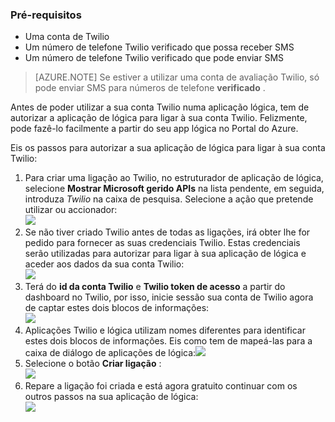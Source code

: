 ### <a name="prerequisites"></a>Pré-requisitos
- Uma conta de Twilio
- Um número de telefone Twilio verificado que possa receber SMS
- Um número de telefone Twilio verificado que pode enviar SMS

>[AZURE.NOTE] Se estiver a utilizar uma conta de avaliação Twilio, só pode enviar SMS para números de telefone **verificado** .  

Antes de poder utilizar a sua conta Twilio numa aplicação lógica, tem de autorizar a aplicação de lógica para ligar à sua conta Twilio. Felizmente, pode fazê-lo facilmente a partir do seu app lógica no Portal do Azure. 

Eis os passos para autorizar a sua aplicação de lógica para ligar à sua conta Twilio:

1. Para criar uma ligação ao Twilio, no estruturador de aplicação de lógica, selecione **Mostrar Microsoft gerido APIs** na lista pendente, em seguida, introduza *Twilio* na caixa de pesquisa. Selecione a ação que pretende utilizar ou accionador:  
  ![](./media/connectors-create-api-twilio/twilio-0.png)
2. Se não tiver criado Twilio antes de todas as ligações, irá obter lhe for pedido para fornecer as suas credenciais Twilio. Estas credenciais serão utilizadas para autorizar para ligar à sua aplicação de lógica e aceder aos dados da sua conta Twilio:  
  ![](./media/connectors-create-api-twilio/twilio-1.png)  
3. Terá do **id da conta Twilio** e **Twilio token de acesso** a partir do dashboard no Twilio, por isso, inicie sessão sua conta de Twilio agora de captar estes dois blocos de informações:  
  ![](./media/connectors-create-api-twilio/twilio-2.png)  
4. Aplicações Twilio e lógica utilizam nomes diferentes para identificar estes dois blocos de informações. Eis como tem de mapeá-las para a caixa de diálogo de aplicações de lógica:![](./media/connectors-create-api-twilio/twilio-3.png)  
5. Selecione o botão **Criar ligação** :  
  ![](./media/connectors-create-api-twilio/twilio-4.png)
6. Repare a ligação foi criada e está agora gratuito continuar com os outros passos na sua aplicação de lógica:  
  ![](./media/connectors-create-api-twilio/twilio-5.png)